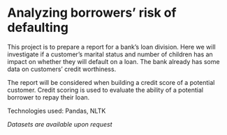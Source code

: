# Analyzing borrowers’ risk of defaulting

This project is to prepare a report for a bank’s loan division. Here we will investigate if a customer’s marital status and number of children has an impact on whether they will default on a loan. The bank already has some data on customers’ credit worthiness.

The report will be considered when building a credit score of a potential customer. Credit scoring is used to evaluate the ability of a potential borrower to repay their loan.

Technologies used: Pandas, NLTK

*Datasets are available upon request*
